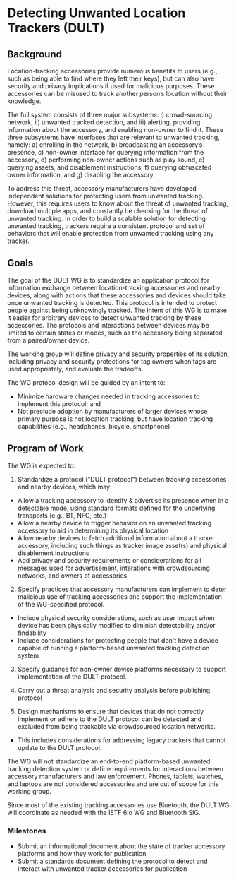 # Detecting Unwanted Location Trackers (DULT)


## Background
Location-tracking accessories provide numerous benefits to users (e.g., such as being able to find where they left their keys), but can also have security and privacy implications if used for malicious purposes. These accessories can be misused to track another person’s location without their knowledge.

The full system consists of three major subsystems: i) crowd-sourcing network, ii) unwanted tracked detection, and iii) alerting, providing information about the accessory, and enabling non-owner to find it. These three subsystems have interfaces that are relevant to unwanted tracking, namely: a) enrolling in the network, b) broadcasting an accessory’s presence, c) non-owner interface for querying information from the accessory, d) performing non-owner actions such as play sound, e) querying assets, and disablement instructions, f) querying obfuscated owner information, and g) disabling the accessory.

To address this threat, accessory manufacturers have developed independent solutions for protecting users from unwanted tracking. However, this requires users to know about the threat of unwanted tracking, download multiple apps, and constantly be checking for the threat of unwanted tracking. In order to build a scalable solution for detecting unwanted tracking, trackers require a consistent protocol and set of behaviors that will enable protection from unwanted tracking using any tracker.


## Goals


The goal of the DULT WG is to standardize an application protocol for information exchange between location-tracking accessories and nearby devices, along with actions that these accessories and devices should take once unwanted tracking is detected. This protocol is intended to protect people against being unknowingly tracked. The intent of this WG is to make it easier for arbitrary devices to detect unwanted tracking by these accessories. The protocols and interactions between devices may be limited to certain states or modes, such as the accessory being separated from a paired/owner device.


The working group will define privacy and security properties of its solution, including privacy and security protections for tag owners when tags are used appropriately, and evaluate the tradeoffs.


The WG protocol design will be guided by an intent to:

* Minimize hardware changes needed in tracking accessories to implement this protocol; and
* Not preclude adoption by manufacturers of larger devices whose primary purpose is not location tracking, but have location tracking capabilities (e.g., headphones, bicycle, smartphone)


## Program of Work


The WG is expected to:

1. Standardize a protocol ("DULT protocol") between tracking accessories and nearby devices, which may:

 * Allow a tracking accessory to identify & advertise its presence when in a detectable mode, using standard formats defined for the underlying transports (e.g., BT, NFC, etc.)
 * Allow a nearby device to trigger behavior on an unwanted tracking accessory to aid in determining its physical location
 * Allow nearby devices to fetch additional information about a tracker accessory, including such things as tracker image asset(s) and physical disablement instructions
 * Add privacy and security requirements or considerations for all messages used for advertisement, interations with crowdsourcing networks, and owners of accessories


2. Specify practices that accessory manufacturers can implement to deter malicious use of tracking accessories and support the implementation of the WG-specified protocol.
 * Include physical security considerations, such as user impact when device has been physically modified to diminish detectability and/or findability
 * Include considerations for protecting people that don't have a device capable of running a platform-based unwanted tracking detection system

3. Specify guidance for non-owner device platforms necessary to support implementation of the DULT protocol.

4. Carry out a threat analysis and security analysis before publishing protocol

5. Design mechanisms to ensure that devices that do not correctly implement or adhere to the DULT protocol can be detected and excluded from being trackable via crowdsourced location networks.
 * This includes considerations for addressing legacy trackers that cannot update to the DULT protocol.

The WG will not standardize an end-to-end platform-based unwanted tracking detection system or define requirements for interactions between accessory manufacturers and law enforcement. Phones, tablets, watches, and laptops are not considered accessories and are out of scope for this working group.

Since most of the existing tracking accessories use Bluetooth, the DULT WG will coordinate as needed with the IETF 6lo WG and Bluetooth SIG.

### Milestones

* Submit an informational document about the state of tracker accessory platforms and how they work for publication
* Submit a standards document defining the protocol to detect and interact with unwanted tracker accessories for publication
